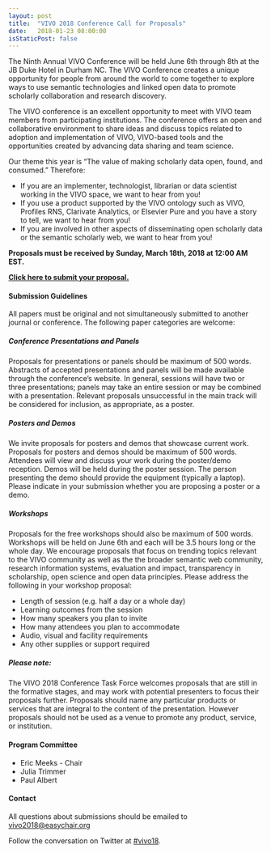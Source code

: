```yaml
---
layout: post
title:  "VIVO 2018 Conference Call for Proposals"
date:   2018-01-23 08:00:00
isStaticPost: false
---
```


The Ninth Annual VIVO Conference will be held June 6th through 8th at the JB Duke Hotel in Durham NC. The VIVO Conference creates a unique opportunity for people from around the world to come together to explore ways to use semantic technologies and linked open data to promote scholarly collaboration and research discovery.

The VIVO conference is an excellent opportunity to meet with VIVO team members from participating institutions. The conference offers an open and collaborative environment to share ideas and discuss topics related to adoption and implementation of VIVO, VIVO-based tools and the opportunities created by advancing data sharing and team science.

Our theme this year is “The value of making scholarly data open, found, and consumed.” Therefore:

* If you are an implementer, technologist, librarian or data scientist working in the VIVO space, we want to hear from you!
* If you use a product supported by the VIVO ontology such as VIVO, Profiles RNS, Clarivate Analytics, or Elsevier Pure and you have a story to tell, we want to hear from you!
* If you are involved in other aspects of disseminating open scholarly data or the semantic scholarly web, we want to hear from you!

**Proposals must be received by Sunday, March 18th, 2018 at 12:00 AM EST.**

**[Click here to submit your proposal.](https://easychair.org/cfp/VIVO2018)**

#### Submission Guidelines

All papers must be original and not simultaneously submitted to another journal or conference. The following paper categories are welcome:

##### Conference Presentations and Panels

Proposals for presentations or panels should be maximum of 500 words. Abstracts of accepted presentations and panels will be made available through the conference’s website. In general, sessions will have two or three presentations; panels may take an entire session or may be combined with a presentation. Relevant proposals unsuccessful in the main track will be considered for inclusion, as appropriate, as a poster.

##### Posters and Demos

We invite proposals for posters and demos that showcase current work. Proposals for posters and demos should be maximum of 500 words. Attendees will view and discuss your work during the poster/demo reception. Demos will be held during the poster session. The person presenting the demo should provide the equipment (typically a laptop). Please indicate in your submission whether you are proposing a poster or a demo.

##### Workshops

Proposals for the free workshops should also be maximum of 500 words. Workshops will be held on June 6th and each will be 3.5 hours long or the whole day. We encourage proposals that focus on trending topics relevant to the VIVO community as well as the the broader semantic web community, research information systems, evaluation and impact, transparency in scholarship, open science and open data principles. Please address the following in your workshop proposal:

* Length of session (e.g. half a day or a whole day)
* Learning outcomes from the session
* How many speakers you plan to invite
* How many attendees you plan to accommodate
* Audio, visual and facility requirements
* Any other supplies or support required

##### Please note:

The VIVO 2018 Conference Task Force welcomes proposals that are still in the formative stages, and may work with potential presenters to focus their proposals further. Proposals should name any particular products or services that are integral to the content of the presentation. However proposals should not be used as a venue to promote any product, service, or institution.

#### Program Committee

* Eric Meeks - Chair 
* Julia Trimmer
* Paul Albert

#### Contact

All questions about submissions should be emailed to vivo2018@easychair.org

Follow the conversation on Twitter at [#vivo18](https://twitter.com/search?q=%23vivo18).
